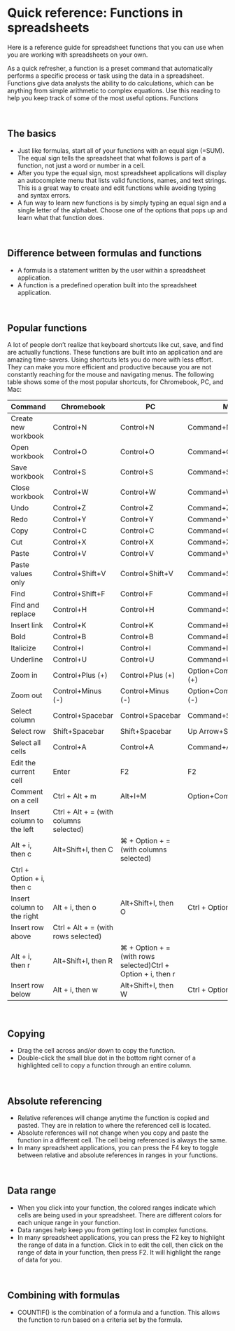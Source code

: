 # Quick reference: Functions in spreadsheets

Here is a reference guide for spreadsheet functions that you can use when you are working with spreadsheets on your own. 

As a quick refresher, a function is a preset command that automatically performs a specific process or task using the data in a spreadsheet. Functions give data analysts the ability to do calculations, which can be anything from simple arithmetic to complex equations. Use this reading to help you keep track of some of the most useful options.
Functions

&nbsp;

## The basics

* Just like formulas, start all of your functions with an equal sign (=SUM). The equal sign tells the spreadsheet that what follows is part of a function, not just a word or number in a cell. 
* After you type the equal sign, most spreadsheet applications will display an autocomplete menu that lists valid functions, names, and text strings. This is a great way to create and edit functions while avoiding typing and syntax errors.
* A fun way to learn new functions is by simply typing an equal sign and a single letter of the alphabet. Choose one of the options that pops up and learn what that function does.

&nbsp;

## Difference between formulas and functions

* A formula is a statement written by the user within a spreadsheet application.
* A function is a predefined operation built into the spreadsheet application.

&nbsp;

## Popular functions

A lot of people don’t realize that keyboard shortcuts like cut, save, and find are actually functions. These functions are built into an application and are amazing time-savers. Using shortcuts lets you do more with less effort. They can make you more efficient and productive because you are not constantly reaching for the mouse and navigating menus. The following table shows some of the most popular shortcuts, for Chromebook, PC, and Mac:

| Command                    | Chromebook                             | PC                                                           | Mac                       |
|----------------------------|----------------------------------------|--------------------------------------------------------------|---------------------------|
| Create new workbook        | Control+N                              | Control+N                                                    | Command+N                 |
| Open workbook              | Control+O                              | Control+O                                                    | Command+O                 |
| Save workbook              | Control+S                              | Control+S                                                    | Command+S                 |
| Close workbook             | Control+W                              | Control+W                                                    | Command+W                 |
| Undo                       | Control+Z                              | Control+Z                                                    | Command+Z                 |
| Redo                       | Control+Y                              | Control+Y                                                    | Command+Y                 |
| Copy                       | Control+C                              | Control+C                                                    | Command+C                 |
| Cut                        | Control+X                              | Control+X                                                    | Command+X                 |
| Paste                      | Control+V                              | Control+V                                                    | Command+V                 |
| Paste values only          | Control+Shift+V                        | Control+Shift+V                                              | Command+Shift+G           |
| Find                       | Control+Shift+F                        | Control+F                                                    | Command+F                 |
| Find and replace           | Control+H                              | Control+H                                                    | Command+Shift+F           |
| Insert link                | Control+K                              | Control+K                                                    | Command+K                 |
| Bold                       | Control+B                              | Control+B                                                    | Command+B                 |
| Italicize                  | Control+I                              | Control+I                                                    | Command+I                 |
| Underline                  | Control+U                              | Control+U                                                    | Command+U                 |
| Zoom in                    | Control+Plus (+)                       | Control+Plus (+)                                             | Option+Command+Plus (+)   |
| Zoom out                   | Control+Minus (-)                      | Control+Minus (-)                                            | Option+Command+Minus (-)  |
| Select column              | Control+Spacebar                       | Control+Spacebar                                             | Command+Spacebar          |
| Select row                 | Shift+Spacebar                         | Shift+Spacebar                                               | Up Arrow+Spacebar         |
| Select all cells           | Control+A                              | Control+A                                                    | Command+A                 |
| Edit the current cell      | Enter                                  | F2                                                           | F2                        |
| Comment on a cell          | Ctrl + Alt + m                         | Alt+I+M                                                      | Option+Command+M          |
| Insert column to the left  | Ctrl + Alt + = (with columns selected) |                                                              |                           |
| Alt + i, then c            | Alt+Shift+I, then C                    | ⌘ + Option + = (with columns selected)                       |                           |
| Ctrl + Option + i, then c  |                                        |                                                              |                           |
| Insert column to the right | Alt + i, then o                        | Alt+Shift+I, then O                                          | Ctrl + Option + i, then O |
| Insert row above           | Ctrl + Alt + = (with rows selected)    |                                                              |                           |
| Alt + i, then r            | Alt+Shift+I, then R                    | ⌘ + Option + = (with rows selected)Ctrl + Option + i, then r |                           |
| Insert row below           | Alt + i, then w                        | Alt+Shift+I, then W                                          | Ctrl + Option + i, then b |

&nbsp;

## Copying

* Drag the cell across and/or down to copy the function.
* Double-click the small blue dot in the bottom right corner of a highlighted cell to copy a function through an entire column.

&nbsp;

## Absolute referencing

* Relative references will change anytime the function is copied and pasted. They are in relation to where the referenced cell is located.
* Absolute references will not change when you copy and paste the function in a different cell. The cell being referenced is always the same.
* In many spreadsheet applications, you can press the F4 key to toggle between relative and absolute references in ranges in your functions.

&nbsp;

## Data range

* When you click into your function, the colored ranges indicate which cells are being used in your spreadsheet. There are different colors for each unique range in your function.
* Data ranges help keep you from getting lost in complex functions.
* In many spreadsheet applications, you can press the F2 key to highlight the range of data in a function. Click in to edit the cell, then click on the range of data in your function, then press F2. It will highlight the range of data for you.

&nbsp;

## Combining with formulas

* COUNTIF() is the combination of a formula and a function. This allows the function to run based on a criteria set by the formula.